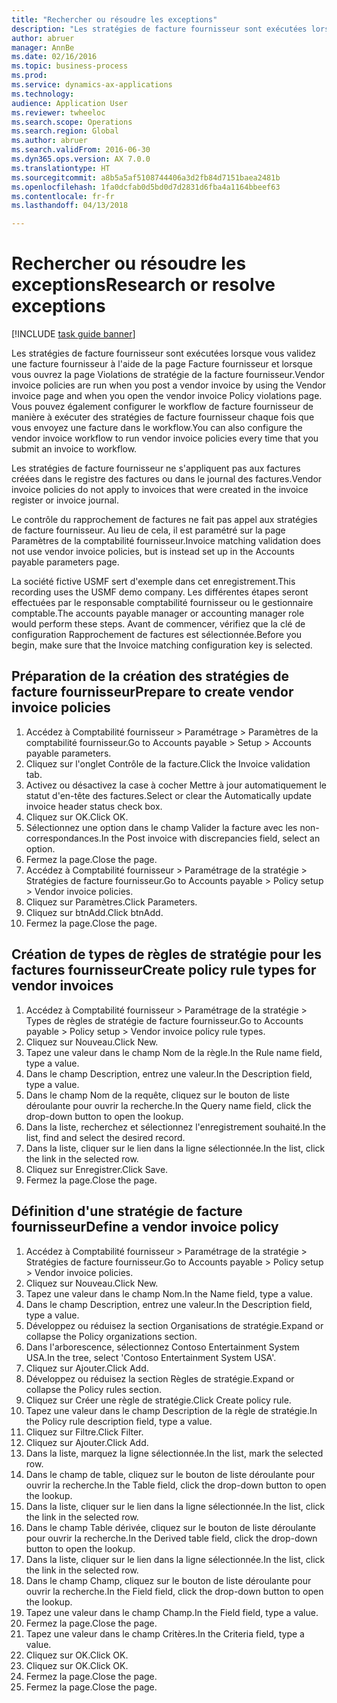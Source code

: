 ```yaml
--- 
title: "Rechercher ou résoudre les exceptions"
description: "Les stratégies de facture fournisseur sont exécutées lorsque vous validez une facture fournisseur à l'aide de la page Facture fournisseur et lorsque vous ouvrez la page Violations de stratégie de la facture fournisseur."
author: abruer
manager: AnnBe
ms.date: 02/16/2016
ms.topic: business-process
ms.prod: 
ms.service: dynamics-ax-applications
ms.technology: 
audience: Application User
ms.reviewer: twheeloc
ms.search.scope: Operations
ms.search.region: Global
ms.author: abruer
ms.search.validFrom: 2016-06-30
ms.dyn365.ops.version: AX 7.0.0
ms.translationtype: HT
ms.sourcegitcommit: a8b5a5af5108744406a3d2fb84d7151baea2481b
ms.openlocfilehash: 1fa0dcfab0d5bd0d7d2831d6fba4a1164bbeef63
ms.contentlocale: fr-fr
ms.lasthandoff: 04/13/2018

---
```

# <a name="research-or-resolve-exceptions"></a><span data-ttu-id="8b295-103">Rechercher ou résoudre les exceptions</span><span class="sxs-lookup"><span data-stu-id="8b295-103">Research or resolve exceptions</span></span>

[!INCLUDE [task guide banner](../../includes/task-guide-banner.md)]

<span data-ttu-id="8b295-104">Les stratégies de facture fournisseur sont exécutées lorsque vous validez une facture fournisseur à l'aide de la page Facture fournisseur et lorsque vous ouvrez la page Violations de stratégie de la facture fournisseur.</span><span class="sxs-lookup"><span data-stu-id="8b295-104">Vendor invoice policies are run when you post a vendor invoice by using the Vendor invoice page and when you open the vendor invoice Policy violations page.</span></span> <span data-ttu-id="8b295-105">Vous pouvez également configurer le workflow de facture fournisseur de manière à exécuter des stratégies de facture fournisseur chaque fois que vous envoyez une facture dans le workflow.</span><span class="sxs-lookup"><span data-stu-id="8b295-105">You can also configure the vendor invoice workflow to run vendor invoice policies every time that you submit an invoice to workflow.</span></span> 

<span data-ttu-id="8b295-106">Les stratégies de facture fournisseur ne s'appliquent pas aux factures créées dans le registre des factures ou dans le journal des factures.</span><span class="sxs-lookup"><span data-stu-id="8b295-106">Vendor invoice policies do not apply to invoices that were created in the invoice register or invoice journal.</span></span> 

<span data-ttu-id="8b295-107">Le contrôle du rapprochement de factures ne fait pas appel aux stratégies de facture fournisseur. Au lieu de cela, il est paramétré sur la page Paramètres de la comptabilité fournisseur.</span><span class="sxs-lookup"><span data-stu-id="8b295-107">Invoice matching validation does not use vendor invoice policies, but is instead set up in the Accounts payable parameters page.</span></span>

<span data-ttu-id="8b295-108">La société fictive USMF sert d'exemple dans cet enregistrement.</span><span class="sxs-lookup"><span data-stu-id="8b295-108">This recording uses the USMF demo company.</span></span> <span data-ttu-id="8b295-109">Les différentes étapes seront effectuées par le responsable comptabilité fournisseur ou le gestionnaire comptable.</span><span class="sxs-lookup"><span data-stu-id="8b295-109">The accounts payable manager or accounting manager role would perform these steps.</span></span> <span data-ttu-id="8b295-110">Avant de commencer, vérifiez que la clé de configuration Rapprochement de factures est sélectionnée.</span><span class="sxs-lookup"><span data-stu-id="8b295-110">Before you begin, make sure that the Invoice matching configuration key is selected.</span></span>


## <a name="prepare-to-create-vendor-invoice-policies"></a><span data-ttu-id="8b295-111">Préparation de la création des stratégies de facture fournisseur</span><span class="sxs-lookup"><span data-stu-id="8b295-111">Prepare to create vendor invoice policies</span></span>
1. <span data-ttu-id="8b295-112">Accédez à Comptabilité fournisseur > Paramétrage > Paramètres de la comptabilité fournisseur.</span><span class="sxs-lookup"><span data-stu-id="8b295-112">Go to Accounts payable > Setup > Accounts payable parameters.</span></span>
2. <span data-ttu-id="8b295-113">Cliquez sur l'onglet Contrôle de la facture.</span><span class="sxs-lookup"><span data-stu-id="8b295-113">Click the Invoice validation tab.</span></span>
3. <span data-ttu-id="8b295-114">Activez ou désactivez la case à cocher Mettre à jour automatiquement le statut d'en-tête des factures.</span><span class="sxs-lookup"><span data-stu-id="8b295-114">Select or clear the Automatically update invoice header status check box.</span></span>
4. <span data-ttu-id="8b295-115">Cliquez sur OK.</span><span class="sxs-lookup"><span data-stu-id="8b295-115">Click OK.</span></span>
5. <span data-ttu-id="8b295-116">Sélectionnez une option dans le champ Valider la facture avec les non-correspondances.</span><span class="sxs-lookup"><span data-stu-id="8b295-116">In the Post invoice with discrepancies field, select an option.</span></span>
6. <span data-ttu-id="8b295-117">Fermez la page.</span><span class="sxs-lookup"><span data-stu-id="8b295-117">Close the page.</span></span>
7. <span data-ttu-id="8b295-118">Accédez à Comptabilité fournisseur > Paramétrage de la stratégie > Stratégies de facture fournisseur.</span><span class="sxs-lookup"><span data-stu-id="8b295-118">Go to Accounts payable > Policy setup > Vendor invoice policies.</span></span>
8. <span data-ttu-id="8b295-119">Cliquez sur Paramètres.</span><span class="sxs-lookup"><span data-stu-id="8b295-119">Click Parameters.</span></span>
9. <span data-ttu-id="8b295-120">Cliquez sur btnAdd.</span><span class="sxs-lookup"><span data-stu-id="8b295-120">Click btnAdd.</span></span>
10. <span data-ttu-id="8b295-121">Fermez la page.</span><span class="sxs-lookup"><span data-stu-id="8b295-121">Close the page.</span></span>

## <a name="create-policy-rule-types-for-vendor-invoices"></a><span data-ttu-id="8b295-122">Création de types de règles de stratégie pour les factures fournisseur</span><span class="sxs-lookup"><span data-stu-id="8b295-122">Create policy rule types for vendor invoices</span></span>
1. <span data-ttu-id="8b295-123">Accédez à Comptabilité fournisseur > Paramétrage de la stratégie > Types de règles de stratégie de facture fournisseur.</span><span class="sxs-lookup"><span data-stu-id="8b295-123">Go to Accounts payable > Policy setup > Vendor invoice policy rule types.</span></span>
2. <span data-ttu-id="8b295-124">Cliquez sur Nouveau.</span><span class="sxs-lookup"><span data-stu-id="8b295-124">Click New.</span></span>
3. <span data-ttu-id="8b295-125">Tapez une valeur dans le champ Nom de la règle.</span><span class="sxs-lookup"><span data-stu-id="8b295-125">In the Rule name field, type a value.</span></span>
4. <span data-ttu-id="8b295-126">Dans le champ Description, entrez une valeur.</span><span class="sxs-lookup"><span data-stu-id="8b295-126">In the Description field, type a value.</span></span>
5. <span data-ttu-id="8b295-127">Dans le champ Nom de la requête, cliquez sur le bouton de liste déroulante pour ouvrir la recherche.</span><span class="sxs-lookup"><span data-stu-id="8b295-127">In the Query name field, click the drop-down button to open the lookup.</span></span>
6. <span data-ttu-id="8b295-128">Dans la liste, recherchez et sélectionnez l'enregistrement souhaité.</span><span class="sxs-lookup"><span data-stu-id="8b295-128">In the list, find and select the desired record.</span></span>
7. <span data-ttu-id="8b295-129">Dans la liste, cliquer sur le lien dans la ligne sélectionnée.</span><span class="sxs-lookup"><span data-stu-id="8b295-129">In the list, click the link in the selected row.</span></span>
8. <span data-ttu-id="8b295-130">Cliquez sur Enregistrer.</span><span class="sxs-lookup"><span data-stu-id="8b295-130">Click Save.</span></span>
9. <span data-ttu-id="8b295-131">Fermez la page.</span><span class="sxs-lookup"><span data-stu-id="8b295-131">Close the page.</span></span>

## <a name="define-a-vendor-invoice-policy"></a><span data-ttu-id="8b295-132">Définition d'une stratégie de facture fournisseur</span><span class="sxs-lookup"><span data-stu-id="8b295-132">Define a vendor invoice policy</span></span>
1. <span data-ttu-id="8b295-133">Accédez à Comptabilité fournisseur > Paramétrage de la stratégie > Stratégies de facture fournisseur.</span><span class="sxs-lookup"><span data-stu-id="8b295-133">Go to Accounts payable > Policy setup > Vendor invoice policies.</span></span>
2. <span data-ttu-id="8b295-134">Cliquez sur Nouveau.</span><span class="sxs-lookup"><span data-stu-id="8b295-134">Click New.</span></span>
3. <span data-ttu-id="8b295-135">Tapez une valeur dans le champ Nom.</span><span class="sxs-lookup"><span data-stu-id="8b295-135">In the Name field, type a value.</span></span>
4. <span data-ttu-id="8b295-136">Dans le champ Description, entrez une valeur.</span><span class="sxs-lookup"><span data-stu-id="8b295-136">In the Description field, type a value.</span></span>
5. <span data-ttu-id="8b295-137">Développez ou réduisez la section Organisations de stratégie.</span><span class="sxs-lookup"><span data-stu-id="8b295-137">Expand or collapse the Policy organizations section.</span></span>
6. <span data-ttu-id="8b295-138">Dans l'arborescence, sélectionnez Contoso Entertainment System USA.</span><span class="sxs-lookup"><span data-stu-id="8b295-138">In the tree, select 'Contoso Entertainment System USA'.</span></span>
7. <span data-ttu-id="8b295-139">Cliquez sur Ajouter.</span><span class="sxs-lookup"><span data-stu-id="8b295-139">Click Add.</span></span>
8. <span data-ttu-id="8b295-140">Développez ou réduisez la section Règles de stratégie.</span><span class="sxs-lookup"><span data-stu-id="8b295-140">Expand or collapse the Policy rules section.</span></span>
9. <span data-ttu-id="8b295-141">Cliquez sur Créer une règle de stratégie.</span><span class="sxs-lookup"><span data-stu-id="8b295-141">Click Create policy rule.</span></span>
10. <span data-ttu-id="8b295-142">Tapez une valeur dans le champ Description de la règle de stratégie.</span><span class="sxs-lookup"><span data-stu-id="8b295-142">In the Policy rule description field, type a value.</span></span>
11. <span data-ttu-id="8b295-143">Cliquez sur Filtre.</span><span class="sxs-lookup"><span data-stu-id="8b295-143">Click Filter.</span></span>
12. <span data-ttu-id="8b295-144">Cliquez sur Ajouter.</span><span class="sxs-lookup"><span data-stu-id="8b295-144">Click Add.</span></span>
13. <span data-ttu-id="8b295-145">Dans la liste, marquez la ligne sélectionnée.</span><span class="sxs-lookup"><span data-stu-id="8b295-145">In the list, mark the selected row.</span></span>
14. <span data-ttu-id="8b295-146">Dans le champ de table, cliquez sur le bouton de liste déroulante pour ouvrir la recherche.</span><span class="sxs-lookup"><span data-stu-id="8b295-146">In the Table field, click the drop-down button to open the lookup.</span></span>
15. <span data-ttu-id="8b295-147">Dans la liste, cliquer sur le lien dans la ligne sélectionnée.</span><span class="sxs-lookup"><span data-stu-id="8b295-147">In the list, click the link in the selected row.</span></span>
16. <span data-ttu-id="8b295-148">Dans le champ Table dérivée, cliquez sur le bouton de liste déroulante pour ouvrir la recherche.</span><span class="sxs-lookup"><span data-stu-id="8b295-148">In the Derived table field, click the drop-down button to open the lookup.</span></span>
17. <span data-ttu-id="8b295-149">Dans la liste, cliquer sur le lien dans la ligne sélectionnée.</span><span class="sxs-lookup"><span data-stu-id="8b295-149">In the list, click the link in the selected row.</span></span>
18. <span data-ttu-id="8b295-150">Dans le champ Champ, cliquez sur le bouton de liste déroulante pour ouvrir la recherche.</span><span class="sxs-lookup"><span data-stu-id="8b295-150">In the Field field, click the drop-down button to open the lookup.</span></span>
19. <span data-ttu-id="8b295-151">Tapez une valeur dans le champ Champ.</span><span class="sxs-lookup"><span data-stu-id="8b295-151">In the Field field, type a value.</span></span>
20. <span data-ttu-id="8b295-152">Fermez la page.</span><span class="sxs-lookup"><span data-stu-id="8b295-152">Close the page.</span></span>
21. <span data-ttu-id="8b295-153">Tapez une valeur dans le champ Critères.</span><span class="sxs-lookup"><span data-stu-id="8b295-153">In the Criteria field, type a value.</span></span>
22. <span data-ttu-id="8b295-154">Cliquez sur OK.</span><span class="sxs-lookup"><span data-stu-id="8b295-154">Click OK.</span></span>
23. <span data-ttu-id="8b295-155">Cliquez sur OK.</span><span class="sxs-lookup"><span data-stu-id="8b295-155">Click OK.</span></span>
24. <span data-ttu-id="8b295-156">Fermez la page.</span><span class="sxs-lookup"><span data-stu-id="8b295-156">Close the page.</span></span>
25. <span data-ttu-id="8b295-157">Fermez la page.</span><span class="sxs-lookup"><span data-stu-id="8b295-157">Close the page.</span></span>


